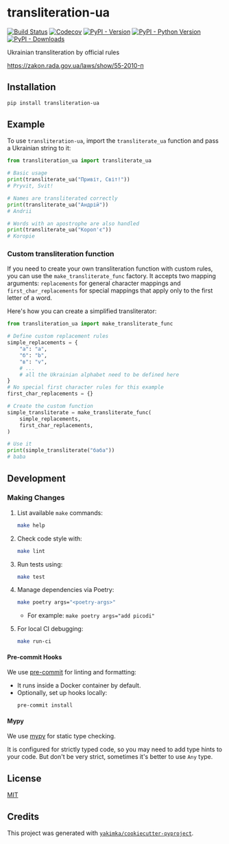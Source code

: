 # transliteration-ua

[![Build Status](https://github.com/yakimka/transliteration-ua/actions/workflows/workflow-ci.yml/badge.svg?branch=main&event=push)](https://github.com/yakimka/transliteration-ua/actions/workflows/workflow-ci.yml)
[![Codecov](https://codecov.io/gh/yakimka/transliteration-ua/branch/main/graph/badge.svg)](https://codecov.io/gh/yakimka/transliteration-ua)
[![PyPI - Version](https://img.shields.io/pypi/v/transliteration-ua.svg)](https://pypi.org/project/transliteration-ua/)
[![PyPI - Python Version](https://img.shields.io/pypi/pyversions/transliteration-ua)](https://pypi.org/project/picodi/)
[![PyPI - Downloads](https://img.shields.io/pypi/dm/transliteration-ua)](https://pypi.org/project/picodi/)

Ukrainian transliteration by official rules

https://zakon.rada.gov.ua/laws/show/55-2010-п

## Installation

```bash
pip install transliteration-ua
```

## Example

To use `transliteration-ua`, import the `transliterate_ua` function and pass a Ukrainian string to
it:

```python
from transliteration_ua import transliterate_ua

# Basic usage
print(transliterate_ua("Привіт, Світ!"))
# Pryvit, Svit!

# Names are transliterated correctly
print(transliterate_ua("Андрій"))
# Andrii

# Words with an apostrophe are also handled
print(transliterate_ua("Короп'є"))
# Koropie
```

### Custom transliteration function

If you need to create your own transliteration function with custom rules, you can use
the `make_transliterate_func` factory. It accepts two mapping arguments: `replacements` for
general character mappings and `first_char_replacements` for special mappings that apply only
to the first letter of a word.

Here's how you can create a simplified transliterator:

```python
from transliteration_ua import make_transliterate_func

# Define custom replacement rules
simple_replacements = {
    "а": "a",
    "б": "b",
    "в": "v",
    # ...
    # all the Ukrainian alphabet need to be defined here
}
# No special first character rules for this example
first_char_replacements = {}

# Create the custom function
simple_transliterate = make_transliterate_func(
    simple_replacements,
    first_char_replacements,
)

# Use it
print(simple_transliterate("баба"))
# baba
```

## Development

### Making Changes

1. List available `make` commands:
   ```bash
   make help
   ```
2. Check code style with:
   ```bash
   make lint
   ```
3. Run tests using:
   ```bash
   make test
   ```
4. Manage dependencies via Poetry:
   ```bash
   make poetry args="<poetry-args>"
   ```
    - For example: `make poetry args="add picodi"`

5. For local CI debugging:
   ```bash
   make run-ci
   ```

#### Pre-commit Hooks

We use [pre-commit](https://pre-commit.com/) for linting and formatting:

- It runs inside a Docker container by default.
- Optionally, set up hooks locally:
  ```bash
  pre-commit install
  ```

#### Mypy

We use [mypy](https://mypy.readthedocs.io/en/stable/) for static type checking.

It is configured for strictly typed code, so you may need to add type hints to your code.
But don't be very strict, sometimes it's better to use `Any` type.

## License

[MIT](https://github.com/yakimka/transliteration-ua/blob/main/LICENSE)

## Credits

This project was generated with [
`yakimka/cookiecutter-pyproject`](https://github.com/yakimka/cookiecutter-pyproject).
